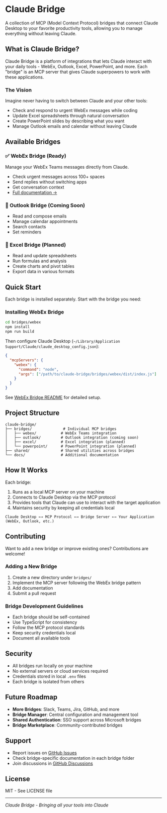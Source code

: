 # Claude Bridge

A collection of MCP (Model Context Protocol) bridges that connect Claude Desktop to your favorite productivity tools, allowing you to manage everything without leaving Claude.

## What is Claude Bridge?

Claude Bridge is a platform of integrations that lets Claude interact with your daily tools - WebEx, Outlook, Excel, PowerPoint, and more. Each "bridge" is an MCP server that gives Claude superpowers to work with these applications.

### The Vision

Imagine never having to switch between Claude and your other tools:
- Check and respond to urgent WebEx messages while coding
- Update Excel spreadsheets through natural conversation
- Create PowerPoint slides by describing what you want
- Manage Outlook emails and calendar without leaving Claude

## Available Bridges

### ✅ WebEx Bridge (Ready)
Manage your WebEx Teams messages directly from Claude.
- Check urgent messages across 100+ spaces
- Send replies without switching apps
- Get conversation context
- [Full documentation →](./bridges/webex/README.md)

### 🚧 Outlook Bridge (Coming Soon)
- Read and compose emails
- Manage calendar appointments
- Search contacts
- Set reminders

### 🚧 Excel Bridge (Planned)
- Read and update spreadsheets
- Run formulas and analysis
- Create charts and pivot tables
- Export data in various formats


## Quick Start

Each bridge is installed separately. Start with the bridge you need:

### Installing WebEx Bridge

```bash
cd bridges/webex
npm install
npm run build
```

Then configure Claude Desktop (`~/Library/Application Support/Claude/claude_desktop_config.json`):

```json
{
  "mcpServers": {
    "webex": {
      "command": "node",
      "args": ["/path/to/claude-bridge/bridges/webex/dist/index.js"]
    }
  }
}
```

See [WebEx Bridge README](./bridges/webex/README.md) for detailed setup.

## Project Structure

```
claude-bridge/
├── bridges/              # Individual MCP bridges
│   ├── webex/           # WebEx Teams integration
│   ├── outlook/         # Outlook integration (coming soon)
│   ├── excel/           # Excel integration (planned)
│   └── powerpoint/      # PowerPoint integration (planned)
├── shared/              # Shared utilities across bridges
└── docs/                # Additional documentation
```

## How It Works

Each bridge:
1. Runs as a local MCP server on your machine
2. Connects to Claude Desktop via the MCP protocol
3. Provides tools that Claude can use to interact with the target application
4. Maintains security by keeping all credentials local

```
Claude Desktop ←→ MCP Protocol ←→ Bridge Server ←→ Your Application (WebEx, Outlook, etc.)
```

## Contributing

Want to add a new bridge or improve existing ones? Contributions are welcome!

### Adding a New Bridge

1. Create a new directory under `bridges/`
2. Implement the MCP server following the WebEx bridge pattern
3. Add documentation
4. Submit a pull request

### Bridge Development Guidelines

- Each bridge should be self-contained
- Use TypeScript for consistency
- Follow the MCP protocol standards
- Keep security credentials local
- Document all available tools

## Security

- All bridges run locally on your machine
- No external servers or cloud services required
- Credentials stored in local `.env` files
- Each bridge is isolated from others

## Future Roadmap

- **More Bridges**: Slack, Teams, Jira, GitHub, and more
- **Bridge Manager**: Central configuration and management tool
- **Shared Authentication**: SSO support across Microsoft bridges
- **Bridge Marketplace**: Community-contributed bridges

## Support

- Report issues on [GitHub Issues](https://github.com/yourusername/claude-bridge/issues)
- Check bridge-specific documentation in each bridge folder
- Join discussions in [GitHub Discussions](https://github.com/yourusername/claude-bridge/discussions)

## License

MIT - See LICENSE file

---

*Claude Bridge - Bringing all your tools into Claude*